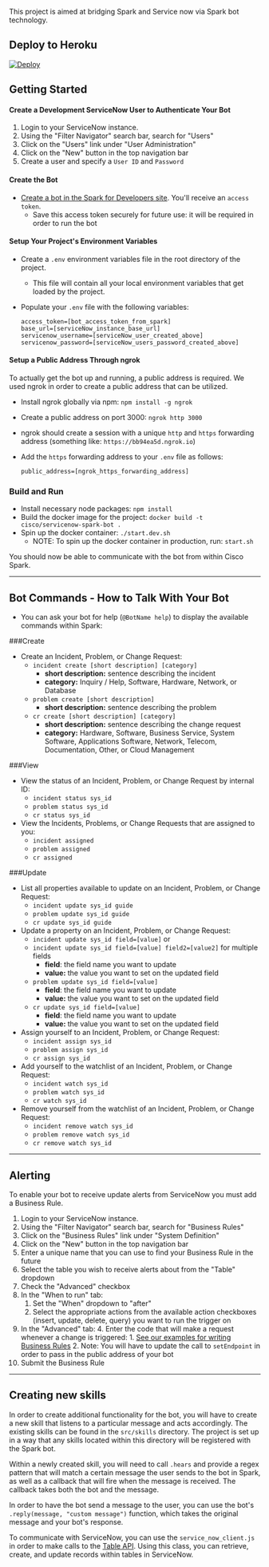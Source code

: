 This project is aimed at bridging Spark and Service now via Spark bot technology.

## Deploy to Heroku

[![Deploy](https://www.herokucdn.com/deploy/button.svg)](https://heroku.com/deploy?template=https://github.com/asynchrony-ringo/spark-botkit-servicenow/)

## Getting Started

#### Create a Development ServiceNow User to Authenticate Your Bot
 1. Login to your ServiceNow instance.
 1. Using the "Filter Navigator" search bar, search for "Users"
 1. Click on the "Users" link under "User Administration"
 1. Click on the "New" button in the top navigation bar
 1. Create a user and specify a `User ID` and `Password`


#### Create the Bot

 - [Create a bot in the Spark for Developers site](https://developer.ciscospark.com/add-bot.html). You'll receive an `access token`.
    - Save this access token securely for future use: it will be required in order to run the bot

#### Setup Your Project's Environment Variables
 - Create a `.env` environment variables file in the root directory of the project.
    - This file will contain all your local environment variables that get loaded by the project.
 - Populate your `.env` file with the following variables:

    ```
    access_token=[bot_access_token_from_spark]
    base_url=[serviceNow_instance_base_url]
    servicenow_username=[serviceNow_user_created_above]
    servicenow_password=[serviceNow_users_password_created_above]
    ```

#### Setup a Public Address Through ngrok

To actually get the bot up and running, a public address is required. We used ngrok in order to create a public address that can be utilized.

 - Install ngrok globally via npm: `npm install -g ngrok`
 - Create a public address on port 3000: `ngrok http 3000`
 - ngrok should create a session with a unique `http` and `https` forwarding address (something like: `https://bb94ea5d.ngrok.io`)
 - Add the `https` forwarding address to your `.env` file as follows:

    ```
    public_address=[ngrok_https_forwarding_address]
    ```

### Build and Run

 - Install necessary node packages: `npm install`
 - Build the docker image for the project: `docker build -t cisco/servicenow-spark-bot .`
 - Spin up the docker container: `./start.dev.sh`
    - NOTE: To spin up the docker container in production, run: `start.sh`


You should now be able to communicate with the bot from within Cisco Spark.

---

## Bot Commands - How to Talk With Your Bot

- You can ask your bot for help (`@BotName help`) to display the available commands within Spark:

###Create
* Create an Incident, Problem, or Change Request:
    * `incident create [short description] [category]`
        * **short description:** sentence describing the incident
        * **category:** Inquiry / Help, Software, Hardware, Network, or Database
    * `problem create [short description]`
        * **short description:** sentence describing the problem
    * `cr create [short description] [category]`
        * **short description:** sentence describing the change request
        * **category:** Hardware, Software, Business Service, System Software, Applications Software, Network, Telecom, Documentation, Other, or Cloud Management

###View
* View the status of an Incident, Problem, or Change Request by internal ID:
    * `incident status sys_id`
    * `problem status sys_id`
    * `cr status sys_id`
* View the Incidents, Problems, or Change Requests that are assigned to you:
    * `incident assigned`
    * `problem assigned`
    * `cr assigned`

###Update
* List all properties available to update on an Incident, Problem, or Change Request:
    * `incident update sys_id guide`
    * `problem update sys_id guide`
    * `cr update sys_id guide`
* Update a property on an Incident, Problem, or Change Request:
    * `incident update sys_id field=[value]` or
    * `incident update sys_id field=[value] field2=[value2]` for multiple fields
        * **field**: the field name you want to update
        * **value:** the value you want to set on the updated field
    * `problem update sys_id field=[value]`
        * **field**: the field name you want to update
        * **value:** the value you want to set on the updated field
    * `cr update sys_id field=[value]`
        * **field**: the field name you want to update
        * **value:** the value you want to set on the updated field
* Assign yourself to an Incident, Problem, or Change Request:
    * `incident assign sys_id`
    * `problem assign sys_id`
    * `cr assign sys_id`
* Add yourself to the watchlist of an Incident, Problem, or Change Request:
    * `incident watch sys_id`
    * `problem watch sys_id`
    * `cr watch sys_id`
* Remove yourself from the watchlist of an Incident, Problem, or Change Request:
    * `incident remove watch sys_id`
    * `problem remove watch sys_id`
    * `cr remove watch sys_id`

---

## Alerting
To enable your bot to receive update alerts from ServiceNow you must add a Business Rule.

1. Login to your ServiceNow instance.
1. Using the "Filter Navigator" search bar, search for "Business Rules"
1. Click on the "Business Rules" link under "System Definition"
2. Click on the "New" button in the top navigation bar
3. Enter a unique name that you can use to find your Business Rule in the future
4. Select the table you wish to receive alerts about from the "Table" dropdown
1. Check the "Advanced" checkbox
1. In the "When to run" tab:
    1. Set the "When" dropdown to "after"
    2. Select the appropriate actions from the available action checkboxes (insert, update, delete, query) you want to run the trigger on
3. In the "Advanced" tab:
    4. Enter the code that will make a request whenever a change is triggered:
        1. [See our examples for writing Business Rules](https://gitlab.asynchrony.com/proj-1274/spark-botkit-servicenow/tree/master/docs)
        2. Note: You will have to update the call to `setEndpoint` in order to pass in the public address of your bot
1. Submit the Business Rule

---

## Creating new skills

In order to create additional functionality for the bot, you will have to create a new skill that listens to a particular message and acts accordingly. The existing skills can be found in the `src/skills` directory. The project is set up in a way that any skills located within this directory will be registered with the Spark bot.

Within a newly created skill, you will need to call `.hears` and provide a regex pattern that will match a certain message the user sends to the bot in Spark, as well as a callback that will fire when the message is received. The callback takes both the bot and the message.

In order to have the bot send a message to the user, you can use the bot's `.reply(message, "custom message")` function, which takes the original message and your bot's response.

To communicate with ServiceNow, you can use the `service_now_client.js` in order to make calls to the
[Table API](https://docs.servicenow.com/bundle/istanbul-servicenow-platform/page/integrate/inbound-rest/concept/c_TableAPI.html). Using
this class, you can retrieve, create, and update records within tables in ServiceNow.
